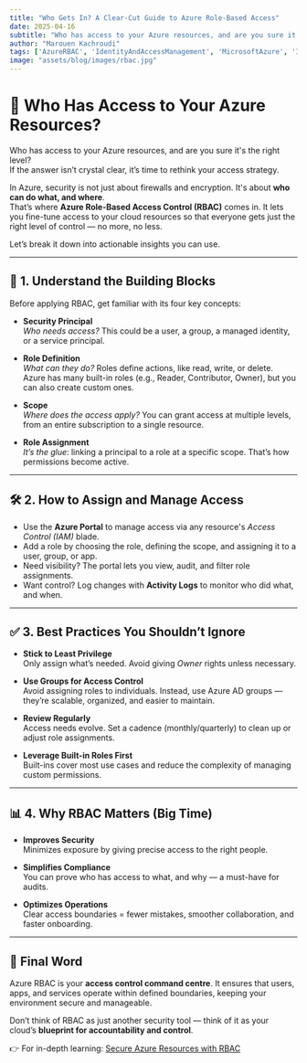 ```yaml
---
title: "Who Gets In? A Clear-Cut Guide to Azure Role-Based Access"
date: 2025-04-16
subtitle: "Who has access to your Azure resources, and are you sure it's the right level?"
author: "Marouen Kachroudi"
tags: ['AzureRBAC', 'IdentityAndAccessManagement', 'MicrosoftAzure', 'IAMStrategy', 'CloudArchitect', 'SecureAccess']
image: "assets/blog/images/rbac.jpg"
---
```


# 🔐 Who Has Access to Your Azure Resources?  

Who has access to your Azure resources, and are you sure it's the right level?  
If the answer isn’t crystal clear, it’s time to rethink your access strategy.  

In Azure, security is not just about firewalls and encryption. It's about **who can do what, and where**.  
That’s where **Azure Role-Based Access Control (RBAC)** comes in. It lets you fine-tune access to your cloud resources so that everyone gets just the right level of control — no more, no less.  

Let’s break it down into actionable insights you can use.  

---

## 💼 1. Understand the Building Blocks  

Before applying RBAC, get familiar with its four key concepts:  

- **Security Principal**  
  *Who needs access?* This could be a user, a group, a managed identity, or a service principal.  

- **Role Definition**  
  *What can they do?* Roles define actions, like read, write, or delete. Azure has many built-in roles (e.g., Reader, Contributor, Owner), but you can also create custom ones.  

- **Scope**  
  *Where does the access apply?* You can grant access at multiple levels, from an entire subscription to a single resource.  

- **Role Assignment**  
  *It’s the glue*: linking a principal to a role at a specific scope. That’s how permissions become active.  

---

## 🛠️ 2. How to Assign and Manage Access  

- Use the **Azure Portal** to manage access via any resource's *Access Control (IAM)* blade.  
- Add a role by choosing the role, defining the scope, and assigning it to a user, group, or app.  
- Need visibility? The portal lets you view, audit, and filter role assignments.  
- Want control? Log changes with **Activity Logs** to monitor who did what, and when.  

---

## ✅ 3. Best Practices You Shouldn’t Ignore  

- **Stick to Least Privilege**  
  Only assign what’s needed. Avoid giving *Owner* rights unless necessary.  

- **Use Groups for Access Control**  
  Avoid assigning roles to individuals. Instead, use Azure AD groups — they’re scalable, organized, and easier to maintain.  

- **Review Regularly**  
  Access needs evolve. Set a cadence (monthly/quarterly) to clean up or adjust role assignments.  

- **Leverage Built-in Roles First**  
  Built-ins cover most use cases and reduce the complexity of managing custom permissions.  

---

## 📊 4. Why RBAC Matters (Big Time)  

- **Improves Security**  
  Minimizes exposure by giving precise access to the right people.  

- **Simplifies Compliance**  
  You can prove who has access to what, and why — a must-have for audits.  

- **Optimizes Operations**  
  Clear access boundaries = fewer mistakes, smoother collaboration, and faster onboarding.  

---

## 🎯 Final Word  

Azure RBAC is your **access control command centre**. It ensures that users, apps, and services operate within defined boundaries, keeping your environment secure and manageable.  

Don’t think of RBAC as just another security tool — think of it as your cloud’s **blueprint for accountability and control**.  

👉 For in-depth learning: [Secure Azure Resources with RBAC](https://learn.microsoft.com/en-us/training/modules/secure-azure-resources-with-rbac/)
